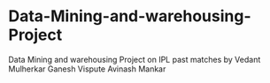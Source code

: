 # Data-Mining-and-warehousing-Project
Data Mining and warehousing Project on IPL past matches by Vedant Mulherkar Ganesh Vispute Avinash Mankar
